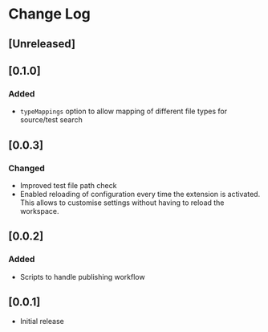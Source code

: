 # Change Log

## [Unreleased]

## [0.1.0]
### Added
- `typeMappings` option to allow mapping of different file types for source/test search

## [0.0.3]
### Changed
- Improved test file path check
- Enabled reloading of configuration every time the extension is activated. This allows to customise settings without having to reload the workspace.

## [0.0.2]
### Added
- Scripts to handle publishing workflow

## [0.0.1]
- Initial release
